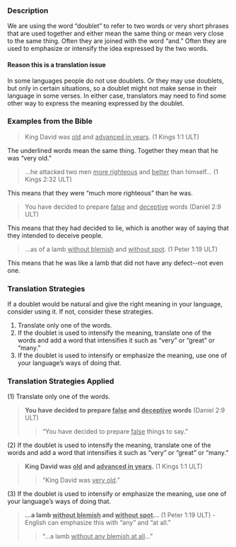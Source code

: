 

### Description

We are using the word “doublet” to refer to two words or very short phrases that are used together and either mean the same thing or mean very close to the same thing. Often they are joined with the word “and.” Often they are used to emphasize or intensify the idea expressed by the two words.

#### Reason this is a translation issue

In some languages people do not use doublets. Or they may use doublets, but only in certain situations, so a doublet might not make sense in their language in some verses. In either case, translators may need to find some other way to express the meaning expressed by the doublet.

### Examples from the Bible

> King David was <u>old</u> and <u>advanced in years</u>. (1 Kings 1:1 ULT)

The underlined words mean the same thing. Together they mean that he was “very old.”

 > …he attacked two men <u>more righteous</u> and <u>better</u> than himself… (1 Kings 2:32 ULT)

This means that they were “much more righteous” than he was.

> You have decided to prepare <u>false</u> and <u>deceptive</u> words (Daniel 2:9 ULT)

This means that they had decided to lie, which is another way of saying that they intended to deceive people.

> …as of a lamb <u>without blemish</u> and <u>without spot</u>. (1 Peter 1:19 ULT)

This means that he was like a lamb that did not have any defect--not even one.

### Translation Strategies

If a doublet would be natural and give the right meaning in your language, consider using it. If not, consider these strategies.

1. Translate only one of the words.
1. If the doublet is used to intensify the meaning, translate one of the words and add a word that intensifies it such as “very” or “great” or “many.”
1. If the doublet is used to intensify or emphasize the meaning, use one of your language’s ways of doing that.

### Translation Strategies Applied

(1) Translate only one of the words.

 > **You have decided to prepare <u>false</u> and <u>deceptive</u> words** (Daniel 2:9 ULT)
 >> “You have decided to prepare <u>false</u> things to say.”

(2) If the doublet is used to intensify the meaning, translate one of the words and add a word that intensifies it such as “very” or “great” or “many.”

 > **King David was <u>old</u> and <u>advanced in years</u>.** (1 Kings 1:1 ULT)
 >> “King David was <u>very old</u>.”

(3) If the doublet is used to intensify or emphasize the meaning, use one of your language’s ways of doing that.

 > **…a lamb <u>without blemish</u> and <u>without spot</u>…** (1 Peter 1:19 ULT) - English can emphasize this with “any” and “at all.”
 >> “…a lamb <u>without any blemish at all</u>…”

